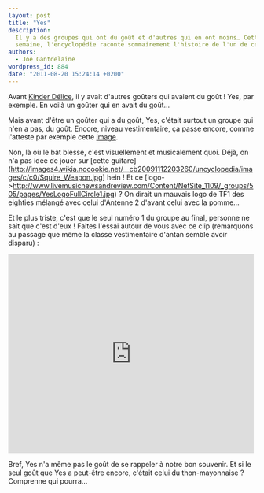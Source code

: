 ```yaml
---
layout: post
title: "Yes"
description:
  Il y a des groupes qui ont du goût et d'autres qui en ont moins… Cette
  semaine, l'encyclopédie raconte sommairement l'histoire de l'un de ceux-là.
authors:
  - Joe Gantdelaine
wordpress_id: 884
date: "2011-08-20 15:24:14 +0200"
---
```


Avant
[Kinder Délice](http://www.ina.fr/pub/alimentation-boisson/video/PUB555899084/kinder-delice-le-chateau.fr.html),
il y avait d'autres goûters qui avaient du goût ! Yes, par exemple. En voilà un
goûter qui en avait du goût…

Mais avant d'être un goûter qui a du goût, Yes, c'était surtout un groupe qui
n'en a pas, du goût. Encore, niveau vestimentaire, ça passe encore, comme
l'atteste par exemple cette
[image](http://www.notrealnews.co.uk/wp-content/uploads/2011/05/yes-band1.jpg).

Non, là où le bât blesse, c'est visuellement et musicalement quoi. Déjà, on n'a
pas idée de jouer sur [cette
guitare](http://images4.wikia.nocookie.net/__cb20091112203260/uncyclopedia/images/c/c0/Squire_Weapon.jpg]
hein ! Et ce
[logo->http://www.livemusicnewsandreview.com/Content/NetSite_1109/_groups/505/pages/YesLogoFullCircle1.jpg)
? On dirait un mauvais logo de TF1 des eighties mélangé avec celui d'Antenne 2
d'avant celui avec la pomme…

Et le plus triste, c'est que le seul numéro 1 du groupe au final, personne ne
sait que c'est d'eux ! Faites l'essai autour de vous avec ce clip (remarquons au
passage que même la classe vestimentaire d'antan semble avoir disparu) :
<iframe width="500" height="405" src="http://www.youtube.com/embed/LvHFtF1rdRo" frameborder="0" allowfullscreen></iframe>

Bref, Yes n'a même pas le goût de se rappeler à notre bon souvenir. Et si le
seul goût que Yes a peut-être encore, c'était celui du thon-mayonnaise ?
Comprenne qui pourra…
